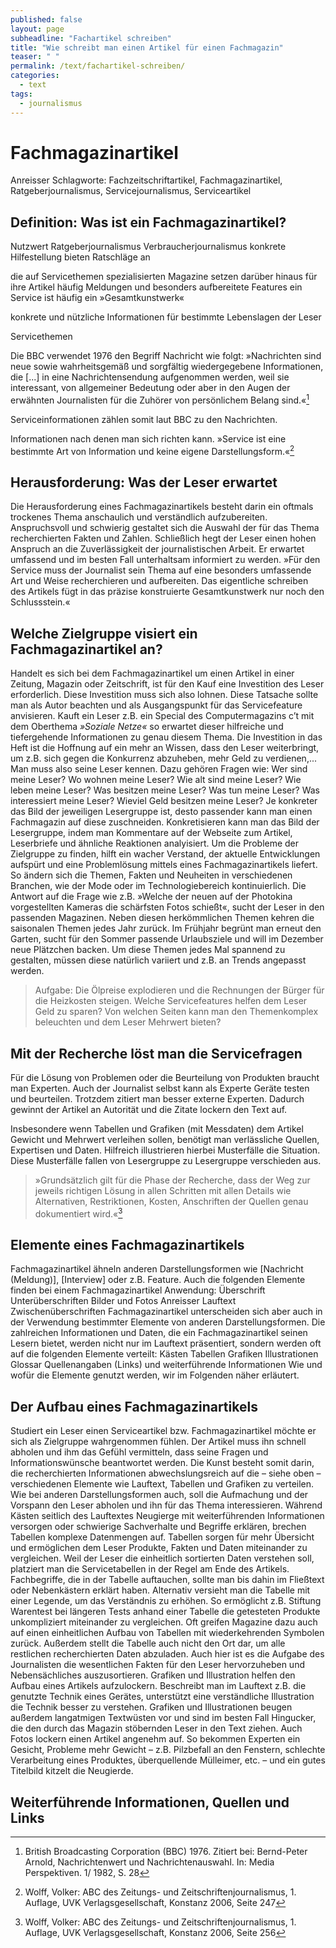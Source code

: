 ```yaml
---
published: false
layout: page
subheadline: "Fachartikel schreiben"
title: "Wie schreibt man einen Artikel für einen Fachmagazin"
teaser: " "
permalink: /text/fachartikel-schreiben/
categories:
  - text
tags:
  - journalismus
---
```


# Fachmagazinartikel

Anreisser
Schlagworte: Fachzeitschriftartikel, Fachmagazinartikel, Ratgeberjournalismus, Servicejournalismus, Serviceartikel

## Definition: Was ist ein Fachmagazinartikel?


Nutzwert
Ratgeberjournalismus
Verbraucherjournalismus
konkrete Hilfestellung
bieten Ratschläge an



die auf Servicethemen spezialisierten Magazine setzen darüber hinaus für ihre Artikel häufig Meldungen und besonders aufbereitete Features ein
Service ist häufig ein »Gesamtkunstwerk«






konkrete und nützliche Informationen für bestimmte Lebenslagen der Leser

Servicethemen

Die BBC verwendet 1976 den Begriff Nachricht wie folgt: »Nachrichten sind neue sowie wahrheitsgemäß und sorgfältig wiedergegebene Informationen, die [...] in eine Nachrichtensendung aufgenommen werden, weil sie interessant, von allgemeiner Bedeutung oder aber in den Augen der erwähnten Journalisten für die Zuhörer von persönlichem Belang sind.«[^bbc_zitat]


Serviceinformationen zählen somit laut BBC zu den Nachrichten.

Informationen nach denen man sich richten kann.
»Service ist eine bestimmte Art von Information und keine eigene Darstellungsform.«[^volker_wolff_zitat_2]



## Herausforderung: Was der Leser erwartet

Die Herausforderung eines Fachmagazinartikels besteht darin ein oftmals trockenes Thema anschaulich und verständlich aufzubereiten. Anspruchsvoll und schwierig gestaltet sich die Auswahl der für das Thema recherchierten Fakten und Zahlen. Schließlich hegt der Leser einen hohen Anspruch an die Zuverlässigkeit der journalistischen Arbeit. Er erwartet umfassend und im besten Fall unterhaltsam informiert zu werden.
»Für den Service muss der Journalist sein Thema auf eine besonders umfassende Art und Weise recherchieren und aufbereiten. Das eigentliche schreiben des Artikels fügt in das präzise konstruierte Gesamtkunstwerk nur noch den Schlussstein.«
## Welche Zielgruppe visiert ein Fachmagazinartikel an?

Handelt es sich bei dem Fachmagazinartikel um einen Artikel in einer Zeitung, Magazin oder Zeitschrift, ist für den Kauf eine Investition des Leser erforderlich. Diese Investition muss sich also lohnen. Diese Tatsache sollte man als Autor beachten und als Ausgangspunkt für das Servicefeature anvisieren.
Kauft ein Leser z.B. ein Special des Computermagazins c’t mit dem Oberthema *»Soziale Netze«* so erwartet dieser hilfreiche und tiefergehende Informationen zu genau diesem Thema. Die Investition in das Heft ist die Hoffnung auf ein mehr an Wissen, dass den Leser weiterbringt, um z.B. sich gegen die Konkurrenz abzuheben, mehr Geld zu verdienen,...
Man muss also seine Leser kennen. Dazu gehören Fragen wie:
Wer sind meine Leser?
Wo wohnen meine Leser?
Wie alt sind meine Leser?
Wie leben meine Leser?
Was besitzen meine Leser?
Was tun meine Leser?
Was interessiert meine Leser?
Wieviel Geld besitzen meine Leser?
Je konkreter das Bild der jeweiligen Lesergruppe ist, desto passender kann man einen Fachmagazin auf diese zuschneiden. Konkretisieren kann man das Bild der Lesergruppe, indem man Kommentare auf der Webseite zum Artikel, Leserbriefe und ähnliche Reaktionen analyisiert.
Um die Probleme der Zielgruppe zu finden, hilft ein wacher Verstand, der aktuelle Entwicklungen aufspürt und eine Problemlösung mittels eines Fachmagazinartikels liefert. So ändern sich die Themen, Fakten und Neuheiten in verschiedenen Branchen, wie der Mode oder im Technologiebereich kontinuierlich. Die Antwort auf die Frage wie z.B. »Welche der neuen auf der Photokina vorgestellten Kameras die schärfsten Fotos schießt«, sucht der Leser in den passenden Magazinen.
Neben diesen herkömmlichen Themen kehren die saisonalen Themen jedes Jahr zurück. Im Frühjahr begrünt man erneut den Garten, sucht für den Sommer passende Urlaubsziele und will im Dezember neue Plätzchen backen. Um diese Themen jedes Mal spannend zu gestalten, müssen diese natürlich variiert und z.B. an Trends angepasst werden.
> Aufgabe: Die Ölpreise explodieren und die Rechnungen der Bürger für die Heizkosten steigen. Welche Servicefeatures helfen dem Leser Geld zu sparen? Von welchen Seiten kann man den Themenkomplex beleuchten und dem Leser Mehrwert bieten? 

## Mit der Recherche löst man die Servicefragen


Für die Lösung von Problemen oder die Beurteilung von Produkten braucht man Experten. Auch der Journalist selbst kann als Experte Geräte testen und beurteilen. Trotzdem zitiert man besser externe Experten. Dadurch gewinnt der Artikel an Autorität und die Zitate lockern den Text auf.

Insbesondere wenn Tabellen und Grafiken (mit Messdaten) dem Artikel Gewicht und Mehrwert verleihen sollen, benötigt man verlässliche Quellen, Expertisen und Daten. Hilfreich illustrieren hierbei Musterfälle die Situation. Diese Musterfälle fallen von Lesergruppe zu Lesergruppe verschieden aus.

> »Grundsätzlich gilt für die Phase der Recherche, dass der Weg zur jeweils richtigen Lösung in allen Schritten mit allen Details wie Alternativen, Restriktionen, Kosten, Anschriften der Quellen genau dokumentiert wird.«[^volker_wolff_zitat_1]

## Elemente eines Fachmagazinartikels

Fachmagazinartikel ähneln anderen Darstellungsformen wie [Nachricht (Meldung)], [Interview] oder z.B. Feature. Auch die folgenden Elemente finden bei einem Fachmagazinartikel Anwendung:
Überschrift
Unterüberschriften
Bilder und Fotos
Anreisser
Lauftext
Zwischenüberschriften
Fachmagazinartikel unterscheiden sich aber auch in der Verwendung bestimmter Elemente von anderen Darstellungsformen. Die zahlreichen Informationen und Daten, die ein Fachmagazinartikel seinen Lesern bietet, werden nicht nur im Lauftext präsentiert, sondern werden oft auf die folgenden Elemente verteilt:
Kästen
Tabellen
Grafiken
Illustrationen
Glossar
Quellenangaben (Links) und weiterführende Informationen
Wie und wofür die Elemente genutzt werden, wir im Folgenden näher erläutert.
## Der Aufbau eines Fachmagazinartikels

Studiert ein Leser einen Serviceartikel bzw. Fachmagazinartikel möchte er sich als Zielgruppe wahrgenommen fühlen. Der Artikel muss ihn schnell abholen und ihm das Gefühl vermitteln, dass seine Fragen und Informationswünsche beantwortet werden. Die Kunst besteht somit darin, die recherchierten Informationen abwechslungsreich auf die – siehe oben – verschiedenen Elemente wie Lauftext, Tabellen und Grafiken zu verteilen.
Wie bei anderen Darstellungsformen auch, soll die Aufmachung und der Vorspann den Leser abholen und ihn für das Thema interessieren. 
Während Kästen seitlich des Lauftextes Neugierge mit weiterführenden Informationen versorgen oder schwierige Sachverhalte und Begriffe erklären, brechen Tabellen komplexe Datenmengen auf.
Tabellen sorgen für mehr Übersicht und ermöglichen dem Leser Produkte, Fakten und Daten miteinander zu vergleichen. Weil der Leser die einheitlich sortierten Daten verstehen soll, platziert man die Servicetabellen in der Regel am Ende des Artikels. Fachbegriffe, die in der Tabelle auftauchen, sollte man bis dahin im Fließtext oder Nebenkästern erklärt haben. Alternativ versieht man die Tabelle mit einer Legende, um das Verständnis zu erhöhen.
So ermöglicht z.B. Stiftung Warentest bei längeren Tests anhand einer Tabelle die getesteten Produkte unkompliziert miteinander zu vergleichen. Oft greifen Magazine dazu auch auf einen einheitlichen Aufbau von Tabellen mit wiederkehrenden Symbolen zurück.
Außerdem stellt die Tabelle auch nicht den Ort dar, um alle restlichen recherchierten Daten abzuladen. Auch hier ist es die Aufgabe des Journalisten die wesentlichen Fakten für den Leser  hervorzuheben und Nebensächliches auszusortieren.
Grafiken und Illustration helfen den Aufbau eines Artikels aufzulockern. Beschreibt man im Lauftext z.B. die genutzte Technik eines Gerätes, unterstützt eine verständliche Illustration die Technik besser zu verstehen. Grafiken und Illustrationen beugen außerdem langatmigen Textwüsten vor und sind im besten Fall Hingucker, die den durch das Magazin stöbernden Leser in den Text ziehen.
Auch Fotos lockern einen Artikel angenehm auf. So bekommen Experten ein Gesicht, Probleme mehr Gewicht – z.B. Pilzbefall an den Fenstern, schlechte Verarbeitung eines Produktes, überquellende Mülleimer, etc. – und ein gutes Titelbild kitzelt die Neugierde.




## Weiterführende Informationen, Quellen und Links

[Google Docs]: http://docs.google.com

[^bbc_zitat]: British Broadcasting Corporation (BBC) 1976. Zitiert bei: Bernd-Peter Arnold, Nachrichtenwert und Nachrichtenauswahl. In: Media Perspektiven. 1/ 1982, S. 28
[^volker_wolff_zitat_2]: Wolff, Volker: ABC des Zeitungs- und Zeitschriftenjournalismus, 1. Auflage, UVK Verlagsgesellschaft, Konstanz 2006, Seite 247
[^volker_wolff_zitat_1]: Wolff, Volker: ABC des Zeitungs- und Zeitschriftenjournalismus, 1. Auflage, UVK Verlagsgesellschaft, Konstanz 2006, Seite 256